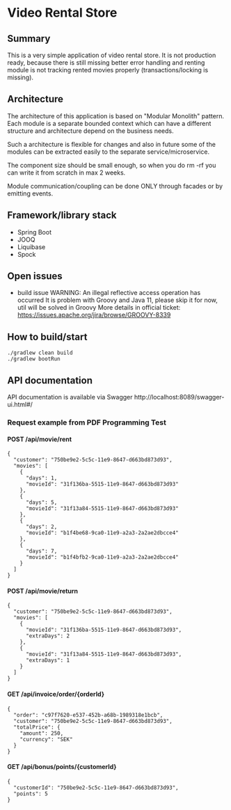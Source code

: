 # Video Rental Store

## Summary
This is a very simple application of video rental store. It is not production ready, because there is still missing
better error handling and renting module is not tracking rented movies properly (transactions/locking is missing).


## Architecture
The architecture of this application is based on "Modular Monolith" pattern.
Each module is a separate bounded context which can have a different structure and architecture 
depend on the business needs.

Such a architecture is flexible for changes and also in future some of the modules can be extracted easily
to the separate service/microservice. 

The component size should be small enough, so when you do rm -rf you can write it from scratch in max 2 weeks.

Module communication/coupling can be done ONLY through facades or by emitting events.

## Framework/library stack
* Spring Boot
* JOOQ
* Liquibase
* Spock

## Open issues
* build issue
 WARNING: An illegal reflective access operation has occurred
 It is problem with Groovy and Java 11, please skip it for now, util will be solved in Groovy
 More details in official ticket: https://issues.apache.org/jira/browse/GROOVY-8339
 
## How to build/start
    ./gradlew clean build
    ./gradlew bootRun

## API documentation
API documentation is available via Swagger
http://localhost:8089/swagger-ui.html#/
    
### Request example from PDF Programming Test
#### POST /api/movie/rent
    {
      "customer": "750be9e2-5c5c-11e9-8647-d663bd873d93",
      "movies": [
        {
          "days": 1,
          "movieId": "31f136ba-5515-11e9-8647-d663bd873d93"
        },
        {
          "days": 5,
          "movieId": "31f13a84-5515-11e9-8647-d663bd873d93"
        },
        {
          "days": 2,
          "movieId": "b1f4be68-9ca0-11e9-a2a3-2a2ae2dbcce4"
        },
        {
          "days": 7,
          "movieId": "b1f4bfb2-9ca0-11e9-a2a3-2a2ae2dbcce4"
        }
      ]
    }
    
#### POST /api/movie/return
    {
      "customer": "750be9e2-5c5c-11e9-8647-d663bd873d93",
      "movies": [
        {
          "movieId": "31f136ba-5515-11e9-8647-d663bd873d93",
          "extraDays": 2
        },
        {
          "movieId": "31f13a84-5515-11e9-8647-d663bd873d93",
          "extraDays": 1
        }
      ]
    }

#### GET /api/invoice/order/{orderId}
    {
      "order": "c97f7620-e537-452b-a68b-1989318e1bcb",
      "customer": "750be9e2-5c5c-11e9-8647-d663bd873d93",
      "totalPrice": {
        "amount": 250,
        "currency": "SEK"
      }
    }
    
#### GET /api/bonus/points/{customerId}
    {
      "customerId": "750be9e2-5c5c-11e9-8647-d663bd873d93",
      "points": 5
    }